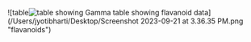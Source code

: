 ![table<img alt="table showing Gamma table" src="/Users/jyotibharti/Desktop/Screenshot 2023-09-21 at 3.36.41 PM.png" title="Gamma Table"/> 
showing flavanoid data](/Users/jyotibharti/Desktop/Screenshot 2023-09-21 at 3.36.35 PM.png "flavanoids")
